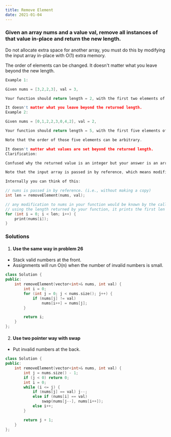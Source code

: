 ```yaml
---
title: Remove Element
date: 2021-01-04
---
```

### Given an array nums and a value val, remove all instances of that value in-place and return the new length.

Do not allocate extra space for another array, you must do this by modifying the input array in-place with O(1) extra memory.

The order of elements can be changed. It doesn't matter what you leave beyond the new length.

```c
Example 1:

Given nums = [3,2,2,3], val = 3,

Your function should return length = 2, with the first two elements of nums being 2.

It doesn't matter what you leave beyond the returned length.
Example 2:

Given nums = [0,1,2,2,3,0,4,2], val = 2,

Your function should return length = 5, with the first five elements of nums containing 0, 1, 3, 0, and 4.

Note that the order of those five elements can be arbitrary.

It doesn't matter what values are set beyond the returned length.
Clarification:

Confused why the returned value is an integer but your answer is an array?

Note that the input array is passed in by reference, which means modification to the input array will be known to the caller as well.

Internally you can think of this:

// nums is passed in by reference. (i.e., without making a copy)
int len = removeElement(nums, val);

// any modification to nums in your function would be known by the caller.
// using the length returned by your function, it prints the first len elements.
for (int i = 0; i < len; i++) {
    print(nums[i]);
}
```

### Solutions

1. #### Use the same way in problem 26

- Stack valid numbers at the front.
- Assignments will run O(n) when the number of invalid numbers is small.

```cpp
class Solution {
public:
    int removeElement(vector<int>& nums, int val) {
        int i = 0;
        for (int j = 0; j < nums.size(); j++) {
            if (nums[j] != val)
                nums[i++] = nums[j];
        }

        return i;
    }
};
```

2. #### Use two pointer way with swap

- Put invalid numbers at the back.

```cpp
class Solution {
public:
    int removeElement(vector<int>& nums, int val) {
        int j = nums.size() - 1;
        if (j < 0) return 0;
        int i = 0;
        while (i <= j) {
            if (nums[j] == val) j--;
            else if (nums[i] == val)
                swap(nums[j--], nums[i++]);
            else i++;
        }

        return j + 1;
    }
};
```